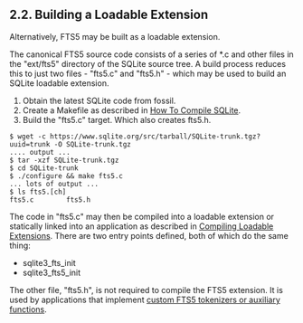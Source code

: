 ## 2\.2\. Building a Loadable Extension


Alternatively, FTS5 may be built as a loadable extension.



The canonical FTS5 source code consists of a series of \*.c and other files
in the "ext/fts5" directory of the SQLite source tree. A build process reduces
this to just two files \- "fts5\.c" and "fts5\.h" \- which may be used to build an
SQLite loadable extension.



1. Obtain the latest SQLite code from fossil.
2. Create a Makefile as described in [How To Compile SQLite](howtocompile.html).
3. Build the "fts5\.c" target. Which also creates fts5\.h.



```
$ wget -c https://www.sqlite.org/src/tarball/SQLite-trunk.tgz?uuid=trunk -O SQLite-trunk.tgz
.... output ...
$ tar -xzf SQLite-trunk.tgz
$ cd SQLite-trunk
$ ./configure && make fts5.c
... lots of output ...
$ ls fts5.[ch]
fts5.c        fts5.h

```


 The code in "fts5\.c" may then be compiled into a loadable extension or
 statically linked into an application as described in
 [Compiling Loadable Extensions](loadext.html#build). There are two entry points defined, both
 of which do the same thing:



* sqlite3\_fts\_init
* sqlite3\_fts5\_init



 The other file, "fts5\.h", is not required to compile the FTS5 extension.
 It is used by applications that implement [custom FTS5 tokenizers or auxiliary functions](fts5.html#extending_fts5).




